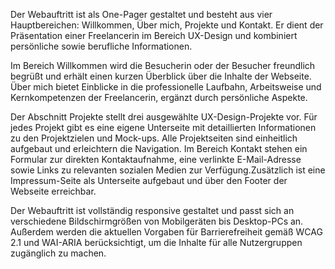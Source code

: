 Der Webauftritt ist als One-Pager gestaltet und besteht aus vier Hauptbereichen: Willkommen, Über mich, Projekte und Kontakt. Er dient der Präsentation einer Freelancerin im Bereich UX-Design und kombiniert persönliche sowie berufliche Informationen.

Im Bereich Willkommen wird die Besucherin oder der Besucher freundlich begrüßt und erhält einen kurzen Überblick über die Inhalte der Webseite. Über mich bietet Einblicke in die professionelle Laufbahn, Arbeitsweise und Kernkompetenzen der Freelancerin, ergänzt durch persönliche Aspekte.

Der Abschnitt Projekte stellt drei ausgewählte UX-Design-Projekte vor. Für jedes Projekt gibt es eine eigene Unterseite mit detaillierten Informationen zu den Projektzielen und Mock-ups. Alle Projektseiten sind einheitlich aufgebaut und erleichtern die Navigation.
Im Bereich Kontakt stehen ein Formular zur direkten Kontaktaufnahme, eine verlinkte E-Mail-Adresse sowie Links zu relevanten sozialen Medien zur Verfügung.Zusätzlich ist eine Impressum-Seite als Unterseite aufgebaut und über den Footer der Webseite erreichbar.

Der Webauftritt ist vollständig responsive gestaltet und passt sich an verschiedene Bildschirmgrößen von Mobilgeräten bis Desktop-PCs an. Außerdem werden die aktuellen Vorgaben für Barrierefreiheit gemäß WCAG 2.1 und WAI-ARIA berücksichtigt, um die Inhalte für alle Nutzergruppen zugänglich zu machen.

